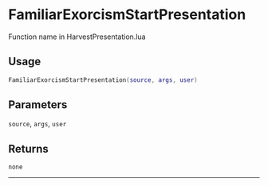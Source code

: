 # FamiliarExorcismStartPresentation
Function name in HarvestPresentation.lua
## Usage
```lua
FamiliarExorcismStartPresentation(source, args, user)
```
## Parameters
`source`, `args`, `user`
## Returns
`none`

---